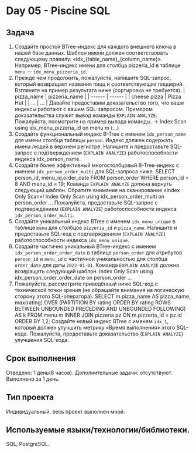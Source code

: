 # Day 05 - Piscine SQL

## Задача
1. Создайте простой BTree-индекс для каждого внешнего ключа в нашей базе данных. Шаблон имени должен соответствовать следующему правилу: «idx_{table_name}_{column_name}». Например, BTree-индекс имени для столбца pizzeria_id в таблице `menu` — `idx_menu_pizzeria_id`.
2. Прежде чем продолжить, пожалуйста, напишите SQL-запрос, который возвращает названия пицц и соответствующих пиццерий. Взгляните на пример результата ниже (сортировка не требуется).
| pizza_name | pizzeria_name | 
| ------ | ------ |
| cheese pizza | Pizza Hut |
| ... | ... |
Давайте предоставим доказательство того, что ваши индексы работают с вашим SQL-запросом.
Примером доказательства служит вывод команды `EXPLAIN ANALYZE`.
Пожалуйста, посмотрите на пример вывода команды.
->  Index Scan using idx_menu_pizzeria_id on menu m  (...)
3. Создайте функциональный индекс B-Tree с именем `idx_person_name` для имени столбца таблицы `person`. Индекс должен содержать имена людей в верхнем регистре.
Напишите и предоставьте SQL-запрос с подтверждением (`EXPLAIN ANALYZE`) работоспособности индекса idx_person_name.
4. Создайте более эффективный многостолбцовый B-Tree-индекс с именем `idx_person_order_multi` для SQL-запроса ниже.
    SELECT person_id, menu_id,order_date
    FROM person_order
    WHERE person_id = 8 AND menu_id = 19;
Команда `EXPLAIN ANALYZE` должна вернуть следующий шаблон. Обратите внимание на сканирование «Index Only Scan»!
Index Only Scan using idx_person_order_multi on person_order ...
Пожалуйста, предоставьте SQL-запрос с подтверждением (`EXPLAIN ANALYZE`) работоспособности индекса `idx_person_order_multi`.
5. Создайте уникальный индекс BTree с именем `idx_menu_unique` в таблице `menu` для столбцов `pizzeria_id` и `pizza_name`.
Напишите и предоставьте SQL-код с подтверждением (`EXPLAIN ANALYZE`) работоспособности индекса `idx_menu_unique`.
6. Создайте частично уникальный BTree-индекс с именем `idx_person_order_order_date` в таблице `person_order` для атрибутов `person_id` и `menu_id` с частичной уникальностью для столбца `order_date` для даты `2022-01-01`.
Команда `EXPLAIN ANALYZE` должна возвращать следующий шаблон.
Index Only Scan using idx_person_order_order_date on person_order …
7. Пожалуйста, рассмотрите приведённый ниже SQL-код с технической точки зрения (не обращайте внимания на логическую сторону этого SQL-оператора).
    SELECT
        m.pizza_name AS pizza_name,
        max(rating) OVER (PARTITION BY rating ORDER BY rating ROWS BETWEEN UNBOUNDED PRECEDING AND UNBOUNDED FOLLOWING) AS k
    FROM  menu m
    INNER JOIN pizzeria pz ON m.pizzeria_id = pz.id
    ORDER BY 1,2;
Создайте новый индекс BTree с именем `idx_1`, который должен улучшить метрику «Время выполнения» этого SQL-кода. Пожалуйста, предоставьте доказательство (`EXPLAIN ANALYZE`) улучшения SQL-кода.
## Срок выполнения
Отведено: 1 день(8 часов).
Дополнительные задачи: отсутствуют.
Выполнено за 1 день.
## Тип проекта
Индивидуальный, весь проект выполнен мной.
## Используемые языки/технологии/библиотеки.
SQL, PostgreSQL.
